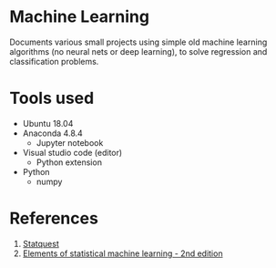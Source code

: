 # Machine Learning

Documents various small projects using simple old machine learning algorithms (no neural nets or deep learning), to solve regression and classification problems.

# Tools used

- Ubuntu 18.04
- Anaconda 4.8.4
  - Jupyter notebook
- Visual studio code (editor)
  - Python extension
- Python
  - numpy

# References

1. [Statquest](https://statquest.org/)
2. [Elements of statistical machine learning - 2nd edition](https://web.stanford.edu/~hastie/Papers/ESLII.pdf)